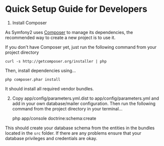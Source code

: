 # Quick Setup Guide for Developers #

1. Install Composer

As Symfony2 uses [Composer][1] to manage its dependencies, the recommended way
to create a new project is to use it.

If you don't have Composer yet, just run the following command from your project directory

    curl -s http://getcomposer.org/installer | php

Then, install dependencies using...

    php composer.phar install

It should install all required vendor bundles.


2. Copy app/config/parameters.yml.dist to app/config/parameters.yml and add in your own database/mailer configuration. Then run the following command from the project directory in your terminal...

    php app/console doctrine:schema:create

This should create your database schema from the entities in the bundles located in the `src` folder. If there are any problems ensure that your database privileges and credentials are okay.

[1]:  http://getcomposer.org/
